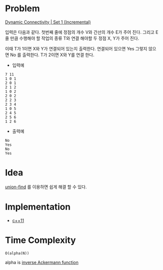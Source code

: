 # Problem

[Dynamic Connectivity | Set 1 (Incremental)](https://www.geeksforgeeks.org/dynamic-connectivity-set-1-incremental/)

입력은 다음과 같다.  첫번째 줄에 정점의 개수 V와 간선의 개수 E가
주어 진다. 그리고 E줄 만큼 수행해야 할 작업의 종류 T와 연결 해야할 두
정점 X, Y가 주어 진다.

이때 T가 1이면 X와 Y가 연결되어 있는지 출력한다. 연결되어 있으면 Yes
그렇지 않으면 No 를 출력한다. T가 2이면 X와 Y를 연결 한다.

* 입력예

```
7 11
1 0 1
2 0 1
2 1 2
1 0 2
2 0 2
2 2 3
2 3 4
1 0 5
2 4 5
2 5 6
1 2 6
```

* 출력예

```
No
Yes
No
Yes
```

# Idea

[union-find](/doc/disjointset_unionfind.md) 를 이용하면 쉽게 해결 할
수 있다.

# Implementation

* [c++11](a.cpp)

# Time Complexity

```
O(alpha(N))
```

alpha is [inverse Ackermann function](https://en.wikipedia.org/wiki/Ackermann_function#Inverse)

